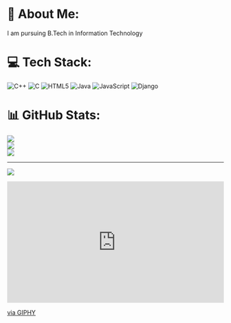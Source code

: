 # 💫 About Me:
I am pursuing B.Tech in Information Technology<br>


# 💻 Tech Stack:
![C++](https://img.shields.io/badge/c++-%2300599C.svg?style=for-the-badge&logo=c%2B%2B&logoColor=white) ![C](https://img.shields.io/badge/c-%2300599C.svg?style=for-the-badge&logo=c&logoColor=white) ![HTML5](https://img.shields.io/badge/html5-%23E34F26.svg?style=for-the-badge&logo=html5&logoColor=white) ![Java](https://img.shields.io/badge/java-%23ED8B00.svg?style=for-the-badge&logo=openjdk&logoColor=white) ![JavaScript](https://img.shields.io/badge/javascript-%23323330.svg?style=for-the-badge&logo=javascript&logoColor=%23F7DF1E) ![Django](https://img.shields.io/badge/django-%23092E20.svg?style=for-the-badge&logo=django&logoColor=white)
# 📊 GitHub Stats:
![](https://github-readme-stats.vercel.app/api?username=x-neon-nexus-o&theme=bear&hide_border=false&include_all_commits=false&count_private=false)<br/>
![](https://github-readme-streak-stats.herokuapp.com/?user=x-neon-nexus-o&theme=bear&hide_border=false)<br/>
![](https://github-readme-stats.vercel.app/api/top-langs/?username=x-neon-nexus-o&theme=bear&hide_border=false&include_all_commits=false&count_private=false&layout=compact)

---
[![](https://visitcount.itsvg.in/api?id=x-neon-nexus-o&icon=0&color=12)](https://visitcount.itsvg.in)
<div style="width:100%;height:0;padding-bottom:56%;position:relative;"><iframe src="https://giphy.com/embed/Js7cqIkpxFy0bILFFA" width="100%" height="100%" style="position:absolute" frameBorder="0" class="giphy-embed" allowFullScreen></iframe></div><p><a href="https://giphy.com/gifs/nasa-nasareactions-Js7cqIkpxFy0bILFFA">via GIPHY</a></p>

<!-- Proudly created with GPRM ( https://gprm.itsvg.in ) -->
